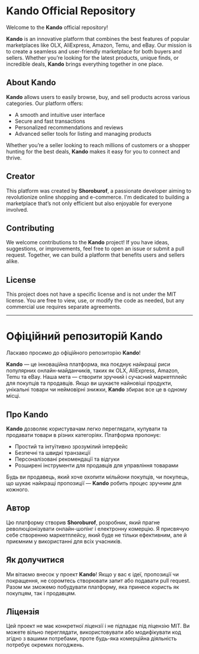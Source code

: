 # Kando Official Repository

Welcome to the **Kando** official repository!

**Kando** is an innovative platform that combines the best features of popular marketplaces like OLX, AliExpress, Amazon, Temu, and eBay. Our mission is to create a seamless and user-friendly marketplace for both buyers and sellers. Whether you’re looking for the latest products, unique finds, or incredible deals, **Kando** brings everything together in one place.

## About Kando

**Kando** allows users to easily browse, buy, and sell products across various categories. Our platform offers:

- A smooth and intuitive user interface
- Secure and fast transactions
- Personalized recommendations and reviews
- Advanced seller tools for listing and managing products

Whether you’re a seller looking to reach millions of customers or a shopper hunting for the best deals, **Kando** makes it easy for you to connect and thrive.

## Creator

This platform was created by **Shoroburof**, a passionate developer aiming to revolutionize online shopping and e-commerce. I'm dedicated to building a marketplace that’s not only efficient but also enjoyable for everyone involved.

## Contributing

We welcome contributions to the **Kando** project! If you have ideas, suggestions, or improvements, feel free to open an issue or submit a pull request. Together, we can build a platform that benefits users and sellers alike.

## License

This project does not have a specific license and is not under the MIT license. You are free to view, use, or modify the code as needed, but any commercial use requires separate agreements.

---

# Офіційний репозиторій Kando

Ласкаво просимо до офіційного репозиторію **Kando**!

**Kando** — це інноваційна платформа, яка поєднує найкращі риси популярних онлайн-майданчиків, таких як OLX, AliExpress, Amazon, Temu та eBay. Наша мета — створити зручний і сучасний маркетплейс для покупців та продавців. Якщо ви шукаєте найновіші продукти, унікальні товари чи неймовірні знижки, **Kando** збирає все це в одному місці.

## Про Kando

**Kando** дозволяє користувачам легко переглядати, купувати та продавати товари в різних категоріях. Платформа пропонує:

- Простий та інтуїтивно зрозумілий інтерфейс
- Безпечні та швидкі транзакції
- Персоналізовані рекомендації та відгуки
- Розширені інструменти для продавців для управління товарами

Будь ви продавець, який хоче охопити мільйони покупців, чи покупець, що шукає найкращі пропозиції — **Kando** робить процес зручним для кожного.

## Автор

Цю платформу створив **Shoroburof**, розробник, який прагне революціонізувати онлайн-шопінг і електронну комерцію. Я присвячую себе створенню маркетплейсу, який буде не тільки ефективним, але й приємним у використанні для всіх учасників.

## Як долучитися

Ми вітаємо внесок у проект **Kando**! Якщо у вас є ідеї, пропозиції чи покращення, не соромтесь створювати запит або подавати pull request. Разом ми зможемо побудувати платформу, яка принесе користь як покупцям, так і продавцям.

## Ліцензія

Цей проект не має конкретної ліцензії і не підпадає під ліцензію MIT. Ви можете вільно переглядати, використовувати або модифікувати код згідно з вашими потребами, проте будь-яка комерційна діяльність потребує окремих погоджень.

